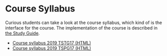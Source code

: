 # Course Syllabus
Curious students can take a look at the course syllabus, which kind of is the interface for the course. The implementation of the course is described in [the Study Guide](study-guide/).

* <a href="static-files/course-syllabus-2019-tstg17.html" target="_blank">Course syllabus 2019 TSTG17 (HTML)</a>
* <a href="static-files/course-syllabus-2019-tspg17.html" target="_blank">Course syllabus 2019 TSPG17 (HTML)</a>